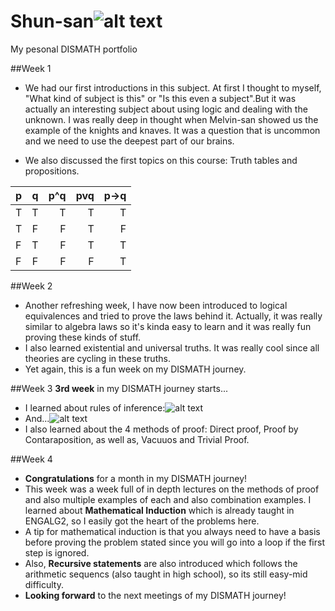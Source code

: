 # Shun-san![alt text](http://img15.deviantart.net/9f74/i/2011/096/a/d/keima_icon_by_lambo94-d3dcfb9.png " Logo Title Text 1")
My pesonal DISMATH portfolio

##Week 1
+ We had our first introductions in this subject. At first I thought to myself, "What kind of subject is this" or "Is this even a subject".But it was actually an interesting subject about using logic and dealing with the unknown. I was really deep in thought when Melvin-san showed us the example of the knights and knaves. It was a question that is uncommon and we need to use the deepest part of our brains.  

+ We also discussed the first topics on this course: Truth tables and propositions. 

| p             | q             | p^q  |pvq  |p→q|
| ------ |:-----:| -----:| -------: | ------:|
| T      | T| T |T |T|T|
| T      | F     |F    |T |F|
| F      | T      |F     |T |T|
| F      | F      |F   |F |T|

##Week 2
+ Another refreshing week, I have now been introduced to logical equivalences and tried to prove the laws behind it. Actually, it was really similar to algebra laws so it's kinda easy to learn and it was really fun proving these kinds of stuff.
+ I also learned existential and universal truths. It was really cool since all theories are cycling in these truths.
+ Yet again, this is a fun week on my DISMATH journey.

##Week 3
**3rd week** in my DISMATH journey starts...
+ I learned about rules of inference:![alt text](http://i.imgur.com/U7gW41J.png "Logo Title Text 1")
+ And...![alt text](http://i.imgur.com/QVNO00B.png "Logo Title Text 1")
+ I also learned about the 4 methods of proof: Direct proof, Proof by Contaraposition, as well as, Vacuuos and Trivial Proof.

##Week 4
+ **Congratulations** for a month in my DISMATH journey!
+ This week was a week full of in depth lectures on the methods of proof and also multiple examples of each and also combination examples. I learned about **Mathematical Induction** which is already taught in ENGALG2, so I easily got the heart of the problems here.
+ A tip for mathematical induction is that you always need to have a basis before proving the problem stated since you will go into a loop if the first step is ignored.
+ Also, **Recursive statements** are also introduced which follows the arithmetic sequencs (also taught in high school), so its still easy-mid difficulty.
+ **Looking forward** to the next meetings of my DISMATH journey!
